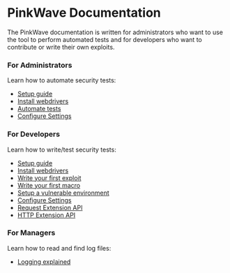 PinkWave Documentation
===============

The PinkWave documentation is written for administrators who want to use the tool to perform automated tests and for developers who want to contribute or write their own exploits.

### For Administrators
Learn how to automate security tests: 
- [Setup guide](../README.md)
- [Install webdrivers](../drivers/README.md)
- [Automate tests](administrators/automate-tests.markdown)
- [Configure Settings](administrators/configuration.markdown)

### For Developers
Learn how to write/test security tests: 
- [Setup guide](../README.md)
- [Install webdrivers](../drivers/README.md)
- [Write your first exploit](developers/write-exploits.markdown)
- [Write your first macro](developers/write-macros.markdown)
- [Setup a vulnerable environment](developers/testing-environment.markdown)
- [Configure Settings](administrators/configuration.markdown)
- [Request Extension API](developers/extensions_request.markdown)
- [HTTP Extension API](developers/extensions_http.markdown)

### For Managers
Learn how to read and find log files:
- [Logging explained](managers/logging.markdown)
